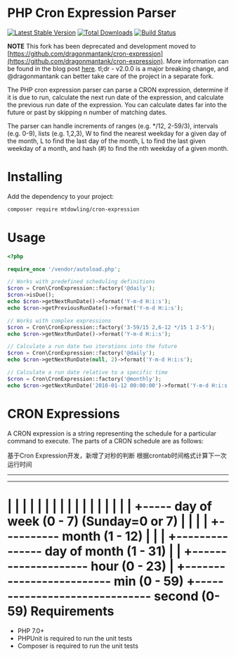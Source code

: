 PHP Cron Expression Parser
==========================

[![Latest Stable Version](https://poser.pugx.org/mtdowling/cron-expression/v/stable.png)](https://packagist.org/packages/mtdowling/cron-expression) [![Total Downloads](https://poser.pugx.org/mtdowling/cron-expression/downloads.png)](https://packagist.org/packages/mtdowling/cron-expression) [![Build Status](https://secure.travis-ci.org/mtdowling/cron-expression.png)](http://travis-ci.org/mtdowling/cron-expression)

**NOTE** This fork has been deprecated and development moved to [https://github.com/dragonmantank/cron-expression](https://github.com/dragonmantank/cron-expression). More information can be found in the blog post [here](http://ctankersley.com/2017/10/12/cron-expression-update/). tl;dr - v2.0.0 is a major breaking change, and @dragonmantank can better take care of the project in a separate fork. 

The PHP cron expression parser can parse a CRON expression, determine if it is
due to run, calculate the next run date of the expression, and calculate the previous
run date of the expression.  You can calculate dates far into the future or past by
skipping n number of matching dates.

The parser can handle increments of ranges (e.g. */12, 2-59/3), intervals (e.g. 0-9),
lists (e.g. 1,2,3), W to find the nearest weekday for a given day of the month, L to
find the last day of the month, L to find the last given weekday of a month, and hash
(#) to find the nth weekday of a given month.

Installing
==========

Add the dependency to your project:

```bash
composer require mtdowling/cron-expression
```

Usage
=====
```php
<?php

require_once '/vendor/autoload.php';

// Works with predefined scheduling definitions
$cron = Cron\CronExpression::factory('@daily');
$cron->isDue();
echo $cron->getNextRunDate()->format('Y-m-d H:i:s');
echo $cron->getPreviousRunDate()->format('Y-m-d H:i:s');

// Works with complex expressions
$cron = Cron\CronExpression::factory('3-59/15 2,6-12 */15 1 2-5');
echo $cron->getNextRunDate()->format('Y-m-d H:i:s');

// Calculate a run date two iterations into the future
$cron = Cron\CronExpression::factory('@daily');
echo $cron->getNextRunDate(null, 2)->format('Y-m-d H:i:s');

// Calculate a run date relative to a specific time
$cron = Cron\CronExpression::factory('@monthly');
echo $cron->getNextRunDate('2010-01-12 00:00:00')->format('Y-m-d H:i:s');
```

CRON Expressions
================

A CRON expression is a string representing the schedule for a particular command to execute.  The parts of a CRON schedule are as follows:

基于Cron Expression开发，新增了对秒的判断 根据crontab时间格式计算下一次运行时间


  *    *    *    *    *    *
  -    -    -    -    -    -
  |    |    |    |    |    |
  |    |    |    |    |    |
  |    |    |    |    |    +----- day of week (0 - 7) (Sunday=0 or 7)
  |    |    |    |    +---------- month (1 - 12)
  |    |    |    +--------------- day of month (1 - 31)
  |    |    +-------------------- hour (0 - 23)
  |    +------------------------- min (0 - 59)
  +------------------------------ second (0-59)
Requirements
============

- PHP 7.0+
- PHPUnit is required to run the unit tests
- Composer is required to run the unit tests

